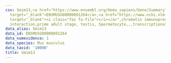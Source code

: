 ```yaml
---
csv: Smim13,<a href="https://www.ensembl.org/Homo_sapiens/Gene/Summary?db=core;g=ENSMUSG00000091264"
  target="_blank">ENSMUSG00000091264</a>,<a href="https://www.ncbi.nlm.nih.gov/pubmed/25450459"
  target="_blank"><i class="fas fa-file"></i></a>",chromatin immunoprecipitation assay,direct
  interaction,prime adult stage, testis, Spermatocyte,,,transcriptional regulation,
data_alias: Smim13
data_id: ENSMUSG00000091264
data_numevidence: 1
data_species: Mus musculus
data_taxid: '10090'
title: Smim13
---
```

